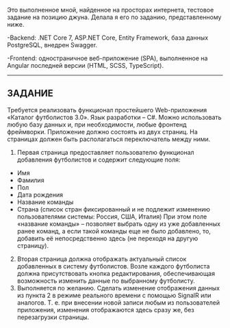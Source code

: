 Это выполненное мной, найденное на просторах интернета, тестовое задание на позицию джуна. Делала я его по заданию, представленному ниже.

-Backend: .NET Core 7, ASP.NET Core, Entity Framework, база данных PostgreSQL, внедрен Swagger. 

-Frontend: одностраничное веб-приложение (SPA), выполненное на Angular последней версии (HTML, SCSS, TypeScript).
_______________________________________________________________________________________________________________________________________________________________
## ЗАДАНИЕ

Требуется реализовать функционал простейшего Web-приложения «Каталог футболистов 3.0». Язык разработки – C#. Можно использовать любую базу данных и, при необходимости, любые фронтенд фреймворки.
Приложение должно состоять из двух страниц. На страницах должен быть располагаться переключатель между ними.
1. Первая страница предоставляет пользователю функционал добавления футболистов и содержит следующие поля:
- Имя
- Фамилия
- Пол
- Дата рождения
- Название команды
- Страна (список стран фиксированный и не подлежит изменению пользователями системы: Россия, США, Италия)
При этом поле «название команды» – позволяет выбрать одну из уже добавленных ранее команд, а если такой команды еще не было добавлено, то, добавить её непосредственно здесь (не переходя на другую страницу).
2. Вторая страница должна отображать актуальный список добавленных в систему футболистов. Возле каждого футболиста должна присутствовать кнопка редактирования, обеспечивающая возможность изменить данные по выбранному футболисту.
3. Выполняется по желанию. Сделать изменение отображения данных из пункта 2 в режиме реального времени с помощью SignalR или аналогов. Т. е. при внесении новой записи любым из пользователей приложения, изменения отображаются здесь сразу же, без перезагрузки страницы.
